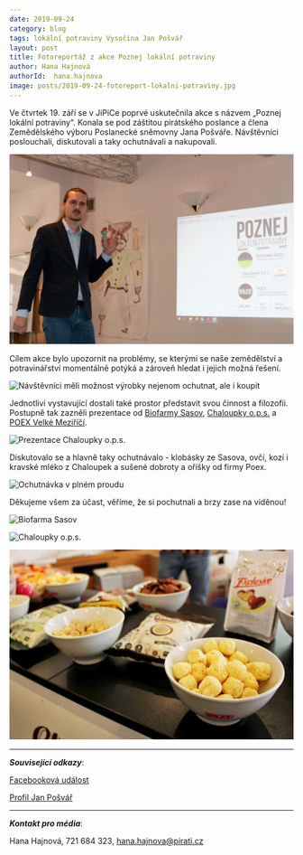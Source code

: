```yaml
---
date: 2019-09-24
category: blog
tags: lokální potraviny Vysočina Jan Pošvář
layout: post
title: Fotoreportáž z akce Poznej lokální potraviny
author: Hana Hajnová
authorId:  hana.hajnova
image: posts/2019-09-24-fotoreport-lokalni-potraviny.jpg
---
```


Ve čtvrtek 19. září se v JiPiCe poprvé uskutečnila akce s názvem „Poznej lokální potraviny“. Konala se pod záštitou pirátského poslance a člena Zemědělského výboru Poslanecké sněmovny Jana Pošváře. Návštěvníci poslouchali, diskutovali a taky ochutnávali a nakupovali.

![Pirátský poslanec Jan Pošvář](/assets/img/posts/2019-09-24-lokalni-potraviny-jp.jpg)

Cílem akce bylo upozornit na problémy, se kterými se naše zemědělství a potravinářství momentálně potýká a zároveň hledat i jejich možná řešení.

![Návštěvníci měli možnost výrobky nejenom ochutnat, ale i koupit](/assets/img/posts/2019-09-24-lokalni-potraviny-cil.jpg)

Jednotliví vystavující dostali také prostor představit svou činnost a filozofii. Postupně tak zazněli prezentace od [Biofarmy Sasov](https://biofarma.cz/), [Chaloupky o.p.s.](https://www.chaloupky.cz/) a [POEX Velké Meziříčí](https://www.poex.cz/).

![Prezentace Chaloupky o.p.s.](/assets/img/posts/2019-09-24-lokalni-potraviny-chaloupky.jpg)

Diskutovalo se a hlavně taky ochutnávalo - klobásky ze Sasova, ovčí, kozí i kravské mléko z Chaloupek a sušené dobroty a oříšky od firmy Poex. 

![Ochutnávka v plném proudu](/assets/img/posts/2019-09-24-lokalni-potraviny-ochutnavka.jpg)

Děkujeme všem za účast, věříme, že si pochutnali a brzy zase na viděnou!

![Biofarma Sasov](/assets/img/posts/2019-09-24-lokalni-potraviny-sasov.jpg)

![Chaloupky o.p.s.](/assets/img/posts/2019-09-24-lokalni-potraviny-mleko.jpg)

![POEX Velké Meziříčí](/assets/img/posts/2019-09-24-lokalni-potraviny-poex.JPG)


---

***Související odkazy***:

[Facebooková událost](https://www.facebook.com/events/2454071054871529/)

[Profil Jan Pošvář]( https://www.pirati.cz/lide/jan-posvar/)

---

***Kontakt pro média***:

Hana Hajnová, 721 684 323, hana.hajnova@pirati.cz
